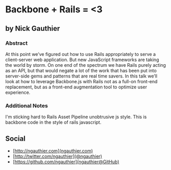 # Backbone + Rails = <3

## by Nick Gauthier

### Abstract

At this point we’ve figured out how to use Rails appropriately to serve a client-server web application. But new JavaScript frameworks are taking the world by storm. On one end of the spectrum we have Rails purely acting as an API, but that would negate a lot of the work that has been put into server-side gems and patterns that are real time savers. In this talk we’ll look at how to leverage Backbone.js with Rails not as a full-on front-end replacement, but as a front-end augmentation tool to optimize user experience.

### Additional Notes

I'm sticking hard to Rails Asset Pipeline unobtrusive js style. This is backbone code in the style of rails javascript.

## Social

* [http://ngauthier.com](ngauthier.com)
* [http://twitter.com/ngauthier](@ngauthier)
* [https://github.com/ngauthier](ngauthier@GitHub)
